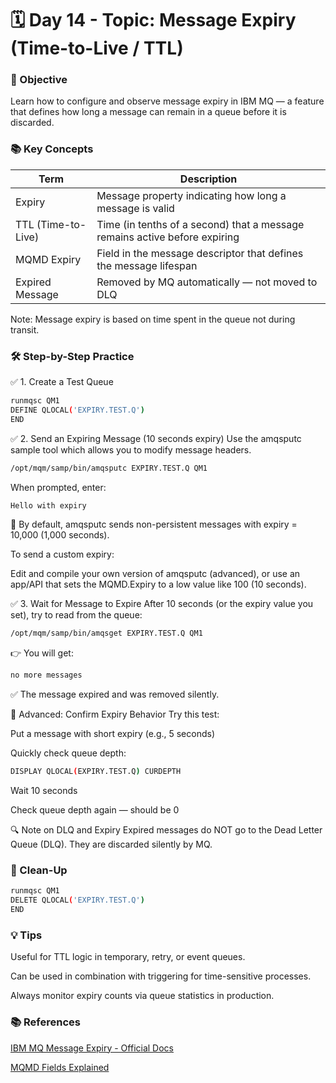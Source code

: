 # 🗓️ Day 14 - Topic: Message Expiry (Time-to-Live / TTL)
### 🎯 Objective
Learn how to configure and observe message expiry in IBM MQ — a feature that defines how long a message can remain in a queue before it is discarded.

### 📚 Key Concepts
|Term	|Description|
|-----|-----------|
|Expiry	|Message property indicating how long a message is valid|
|TTL (Time-to-Live)	|Time (in tenths of a second) that a message remains active before expiring|
|MQMD Expiry	|Field in the message descriptor that defines the message lifespan|
Expired Message	|Removed by MQ automatically — not moved to DLQ|

Note: Message expiry is based on time spent in the queue not during transit.

### 🛠️ Step-by-Step Practice
✅ 1. Create a Test Queue
``` bash
runmqsc QM1
DEFINE QLOCAL('EXPIRY.TEST.Q')
END
```
✅ 2. Send an Expiring Message (10 seconds expiry)
Use the amqsputc sample tool which allows you to modify message headers.

``` bash
/opt/mqm/samp/bin/amqsputc EXPIRY.TEST.Q QM1
```
When prompted, enter:

``` bash
Hello with expiry
```
📌 By default, amqsputc sends non-persistent messages with expiry = 10,000 (1,000 seconds).

To send a custom expiry:

Edit and compile your own version of amqsputc (advanced), or use an app/API that sets the MQMD.Expiry to a low value like 100 (10 seconds).

✅ 3. Wait for Message to Expire
After 10 seconds (or the expiry value you set), try to read from the queue:

``` bash
/opt/mqm/samp/bin/amqsget EXPIRY.TEST.Q QM1
```
👉 You will get:

``` bash
no more messages
```
✅ The message expired and was removed silently.

🧪 Advanced: Confirm Expiry Behavior
Try this test:

Put a message with short expiry (e.g., 5 seconds)

Quickly check queue depth:

``` bash
DISPLAY QLOCAL(EXPIRY.TEST.Q) CURDEPTH
```
Wait 10 seconds

Check queue depth again — should be 0

🔍 Note on DLQ and Expiry
Expired messages do NOT go to the Dead Letter Queue (DLQ). They are discarded silently by MQ.

### 🧼 Clean-Up
``` bash
runmqsc QM1
DELETE QLOCAL('EXPIRY.TEST.Q')
END
```
### 💡 Tips
Useful for TTL logic in temporary, retry, or event queues.

Can be used in combination with triggering for time-sensitive processes.

Always monitor expiry counts via queue statistics in production.

### 📚 References

[IBM MQ Message Expiry - Official Docs](https://www.ibm.com/docs/en/ibm-mq/9.3?topic=mqmd-expiry-message)

[MQMD Fields Explained](https://www.ibm.com/docs/en/ibm-mq/9.3?topic=descriptors-message-descriptor-mqmd)
